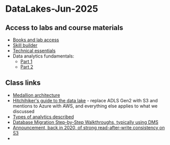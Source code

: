 # DataLakes-Jun-2025

## Access to labs and course materials
- [Books and lab access](https://us-east-1.student.classrooms.aws.training/class/8b2P6vVmjhVvhLaSuYTUUY)
- [Skill builder](https://skillbuilder.aws/)
- [Technical essentials](https://skillbuilder.aws/learn/K8C2FNZM6X/aws-technical-essentials/N7Q3SXQCDY)
- Data analytics fundamentals:
  - [Part 1](https://skillbuilder.aws/learn/UBHK3M9YGK/fundamentals-of-analytics-on-aws--part-1/6W9DN7W5JG)
  - [Part 2](https://skillbuilder.aws/learn/3CYAKC9X7J/fundamentals-of-analytics-on-aws--part-2/PSWJMV61JC) 

## Class links
- [Medallion architecture](https://www.databricks.com/glossary/medallion-architecture)
- [Hitchihiker's guide to the data lake](https://azure.github.io/Storage/docs/analytics/hitchhikers-guide-to-the-datalake/) - replace ADLS Gen2 with S3 and mentions to Azure with AWS, and everything else applies to what we discussed
- [Types of analytics described](https://online.hbs.edu/blog/post/types-of-data-analysis)
- [Database Migration Step-by-Step Walkthroughs, typically using DMS](https://docs.aws.amazon.com/dms/latest/sbs/dms-sbs-welcome.html)
- [Announcement, back in 2020, of strong read-after-write consistency on S3](https://aws.amazon.com/blogs/aws/amazon-s3-update-strong-read-after-write-consistency/)
- 
